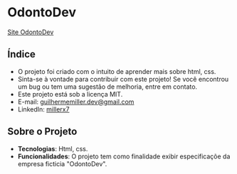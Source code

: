# OdontoDev

[Site OdontoDev]() 

## Índice
- O projeto foi criado com o intuito de aprender mais sobre html, css.
- Sinta-se à vontade para contribuir com este projeto! Se você encontrou um bug ou tem uma sugestão de melhoria, entre em contato.
- Este projeto está sob a licença MIT.
- E-mail: guilhermemiller.dev@gmail.com
- LinkedIn: [millerx7](https://www.linkedin.com/in/millerx7?utm_source=share&utm_campaign=share_via&utm_content=profile&utm_medium=android_app)

## Sobre o Projeto

- **Tecnologias**: Html, css.
- **Funcionalidades**: O projeto tem como finalidade exibir especificaçõe da empresa ficticia "OdontoDev".
